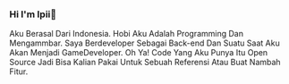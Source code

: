 ### Hi I'm Ipii👋

Aku Berasal Dari Indonesia. Hobi Aku Adalah Programming Dan Mengammbar. Saya Berdeveloper Sebagai Back-end Dan Suatu Saat Aku Akan Menjadi GameDeveloper. Oh Ya! Code Yang Aku Punya Itu Open Source Jadi Bisa Kalian Pakai Untuk Sebuah Referensi Atau Buat Nambah Fitur.

<!--
**R1TGAMING/R1TGAMING** is a ✨ _special_ ✨ repository because its `README.md` (this file) appears on your GitHub profile.

Here are some ideas to get you started:

- 🔭 I’m currently working on ...
- 🌱 I’m currently learning ...
- 👯 I’m looking to collaborate on ...
- 🤔 I’m looking for help with ...
- 💬 Ask me about ...
- 📫 How to reach me: ...
- 😄 Pronouns: ...
- ⚡ Fun fact: ...
-->
